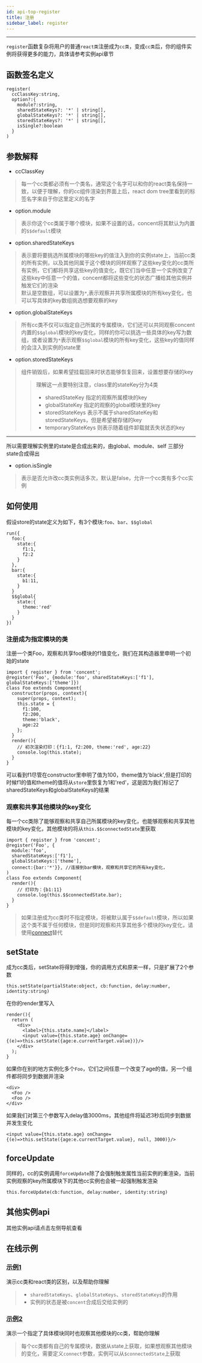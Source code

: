 ```yaml
---
id: api-top-register
title: 注册
sidebar_label: register
---
```


___
`register`函数复杂将用户的普通`react类`注册成为`cc类`，变成`cc类`后，你的组件实例将获得更多的能力，具体请参考实例api章节

## 函数签名定义
```
register(
  ccClassKey:string,
  option?:{
    module?:string,
    sharedStateKeys?: '*' | string[],
    globalStateKeys?: '*' | string[],
    storedStateKeys?: '*' | string[],
    isSingle?:boolean
  }
)
```

## 参数解释
* ccClassKey
> 每一个cc类都必须有一个类名，通常这个名字可以和你的react类名保持一致，以便于理解，你的cc组件渲染到界面上后，react dom tree里看到的标签名字来自于你这里定义的名字
* option.module
> 表示你这个cc类属于哪个模块，如果不设置的话，concent将其默认为内置的`$$default`模块
* option.sharedStateKeys
> 表示要将要挑选所属模块的哪些key的值注入到你的实例state上，当前cc类的所有实例，以及其他同属于这个模块的同样观察了这些key变化的cc类所有实例，它们都将共享这些key的值变化，既它们当中任意一个实例改变了这些key中任意一个的值，concent都将这些变化的状态广播给其他实例并触发它们的渲染<br/>默认是空数组，可以设置为`*`,表示观察并共享所属模块的所有key变化，也可以写具体的key数组挑选想要观察的key
* option.globalStateKeys
> 所有cc类不仅可以指定自己所属的专属模块，它们还可以共同观察concent内置的`$$global`模块的key变化，同样的你可以挑选一些具体的key写为数组，或者设置为`*`表示观察`$$global`模块的所有key变化，这些key的值同样的会注入到实例的state里
* option.storedStateKeys
> 组件销毁后，如果希望挂载回来时状态能够恢复回来，设置想要存储的key
>>理解这一点要特别注意，class里的stateKey分为4类<br/>
>>* sharedStateKey 指定的观察所属模块的key
>>* globalStateKey 指定的观察的global模块里的key
>>* storedStateKeys 表示不属于sharedStateKey和storedStateKeys，但是希望被存储的key
>>* temporaryStateKeys 则表示随着组件卸载就丢失状态的key 
---
所以需要理解实例里的state是合成出来的，由global、module、self 三部分state合成得出
* option.isSingle
> 表示是否允许改cc类实例话多次，默认是false，允许一个cc类有多个cc实例

## 如何使用
假设store的state定义为如下，有3个模块:`foo`、`bar`、`$$global`
```
run({
  foo:{
    state:{
      f1:1,
      f2:2
    }
  },
  bar:{
    state:{
      b1:11,
    }
  }
  $$global{
    state:{
      theme:'red'
    }
  }
})
```
### 注册成为指定模块的类
注册一个类Foo，观察和共享foo模块的f1值变化，我们在其构造器里申明一个初始的state
```
import { register } from 'concent';
@register('Foo', {module:'foo', sharedStateKeys:['f1'], globalStateKeys:['theme']})
class Foo extends Component{
  constructor(props, context){
    super(props, context);
    this.state = {
      f1:100,
      f2:200,
      theme:'black',
      age:22
    };
  }
  render(){
    // 初次渲染打印：{f1:1, f2:200, theme:'red', age:22}
    console.log(this.state);
  }
}
```
可以看到f1尽管在constructor里申明了值为100，theme值为'black',但是打印的时候f1的值和theme的值将从`store`里恢复为1和'red'，这是因为我们标记了sharedStateKeys和globalStateKeys的结果

### 观察和共享其他模块的key变化
每一个cc类除了能够观察和共享自己所属模块的key变化，也能够观察和共享其他模块的key变化，其他模块的将从`this.$$connectedState`里获取
```
import { register } from 'concent';
@register('Foo', {
  module:'foo', 
  sharedStateKeys:['f1'], 
  globalStateKeys:['theme'], 
  connect:{bar:'*'}}, //连接到bar模块，观察和共享它的所有key变化，
)
class Foo extends Component{
  render(){
    // 打印为：{b1:11}
    console.log(this.$$connectedState.bar);
  }
}
```
> 如果注册成为cc类时不指定模块，将被默认属于`$$default`模块，所以如果这个类不属于任何模块，但是同时观察和共享其他多个模块的key变化，请使用[connect](docs/api-top-connect)替代

## setState
成为cc类后，setState将得到增强，你的调用方式和原来一样，只是扩展了2个参数
```
this.setState(partialState:object, cb:function, delay:number, identity:string)
```
在你的render里写入
```
render(){
  return (
    <div>
      <label>{this.state.name}</label>
      <input value={this.state.age} onChange={(e)=>this.setState({age:e.currentTarget.value})}/>
    </div>
  );
}
```
如果你在别的地方实例化多个`Foo`，它们之间任意一个改变了age的值，另一个组件都将同步到数据并渲染
```
<div>
  <Foo />
  <Foo />
</div>
```
如果我们对第三个参数写入delay值3000ms，其他组件将延迟3秒后同步到数据并发生变化
```
<input value={this.state.age} onChange={(e)=>this.setState({age:e.currentTarget.value}, null, 3000)}/>
```

## forceUpdate
同样的，cc的实例调用`forceUpdate`除了会强制触发属性当前实例的重渲染，当前实例观察的key所属模块下的其他cc实例也会被一起强制触发渲染
```
this.forceUpdate(cb:function, delay:number, identity:string)
```

## 其他实例api
其他实例api请点击左侧导航查看

## 在线示例
### [示例1](https://stackblitz.com/edit/ccapi-top-register-1?file=index.js)
演示cc类和react类的区别，以及帮助你理解
> * `sharedStateKeys`、`globalStateKeys`、`storedStateKeys`的作用
> * 实例的状态是被`concent`合成后交给实例的

### [示例2](https://stackblitz.com/edit/ccapi-top-register-2?file=index.js)
演示一个指定了具体模块同时也观察其他模块的cc类，帮助你理解
> 每个cc类都有自己的专属模块，数据从state上获取，如果想观察其他模块的变化，需要定义`connect`参数，实例可以从`$connectedState`上获取